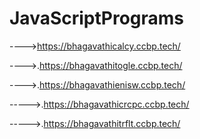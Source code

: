 # JavaScriptPrograms

---->https://bhagavathicalcy.ccbp.tech/

---->.https://bhagavathitogle.ccbp.tech/

---->.https://bhagavathienisw.ccbp.tech/


----->.https://bhagavathicrcpc.ccbp.tech/


----->.https://bhagavathitrflt.ccbp.tech/
